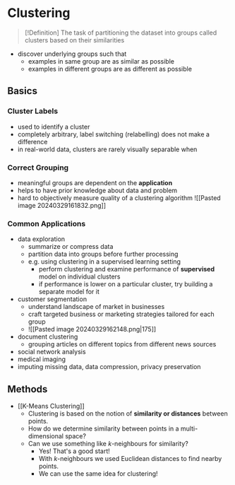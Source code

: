 # Clustering
> [!Definition]
> The task of partitioning the dataset into groups called clusters based on their similarities
- discover underlying groups such that
	- examples in same group are as similar as possible
	- examples in different groups are as different as possible
## Basics
### Cluster Labels
- used to identify a cluster
- completely arbitrary, label switching (relabelling) does not make a difference
- in real-world data, clusters are rarely visually separable when
### Correct Grouping
- meaningful groups are dependent on the **application**
- helps to have prior knowledge about data and problem
- hard to objectively measure quality of a clustering algorithm
![[Pasted image 20240329161832.png]]
### Common Applications
- data exploration
	- summarize or compress data
	- partition data into groups before further processing
	- e.g. using clustering in a supervised learning setting
		- perform clustering and examine performance of **supervised** model on individual clusters
		- if performance is lower on a particular cluster, try building a separate model for it
- customer segmentation
	- understand landscape of market in businesses
	- craft targeted business or marketing strategies tailored for each group
	- ![[Pasted image 20240329162148.png|175]]
- document clustering
	- grouping articles on different topics from different news sources
- social network analysis
- medical imaging
- imputing missing data, data compression, privacy preservation

## Methods
- [[K-Means Clustering]]
	- Clustering is based on the notion of **similarity or distances** between points. 
	- How do we determine similarity between points in a multi-dimensional space?
	- Can we use something like $k$-neighbours for similarity? 
	    - Yes! That's a good start!  
	    - With $k$-neighbours we used Euclidean distances to find nearby points. 
	    - We can use the same idea for clustering! 